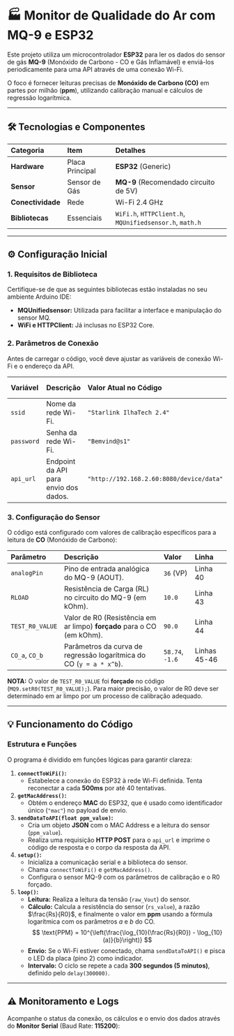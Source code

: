 # 🏭 Monitor de Qualidade do Ar com MQ-9 e ESP32

Este projeto utiliza um microcontrolador **ESP32** para ler os dados do sensor de gás **MQ-9** (Monóxido de Carbono - CO e Gás Inflamável) e enviá-los periodicamente para uma API através de uma conexão Wi-Fi.

O foco é fornecer leituras precisas de **Monóxido de Carbono (CO)** em partes por milhão (**ppm**), utilizando calibração manual e cálculos de regressão logarítmica.

---

## 🛠️ Tecnologias e Componentes

| Categoria | Item | Detalhes |
| :--- | :--- | :--- |
| **Hardware** | Placa Principal | **ESP32** (Generic) |
| **Sensor** | Sensor de Gás | **MQ-9** (Recomendado circuito de 5V) |
| **Conectividade** | Rede | Wi-Fi 2.4 GHz |
| **Bibliotecas** | Essenciais | `WiFi.h`, `HTTPClient.h`, `MQUnifiedsensor.h`, `math.h` |

---

## ⚙️ Configuração Inicial

### 1. Requisitos de Biblioteca

Certifique-se de que as seguintes bibliotecas estão instaladas no seu ambiente Arduino IDE:

* **MQUnifiedsensor:** Utilizada para facilitar a interface e manipulação do sensor MQ.
* **WiFi e HTTPClient:** Já inclusas no ESP32 Core.

### 2. Parâmetros de Conexão

Antes de carregar o código, você deve ajustar as variáveis de conexão Wi-Fi e o endereço da API.

| Variável | Descrição | Valor Atual no Código | Onde Alterar |
| :--- | :--- | :--- | :--- |
| `ssid` | Nome da rede Wi-Fi. | `"Starlink IlhaTech 2.4"` | Linha 6 |
| `password` | Senha da rede Wi-Fi. | `"Bemvind@s1"` | Linha 7 |
| `api_url` | Endpoint da API para envio dos dados. | `"http://192.168.2.60:8080/device/data"` | Linha 9 |

### 3. Configuração do Sensor

O código está configurado com valores de calibração específicos para a leitura de **CO** (Monóxido de Carbono):

| Parâmetro | Descrição | Valor | Linha |
| :--- | :--- | :--- | :--- |
| `analogPin` | Pino de entrada analógica do MQ-9 (AOUT). | `36` (VP) | Linha 40 |
| `RLOAD` | Resistência de Carga (RL) no circuito do MQ-9 (em kOhm). | `10.0` | Linha 43 |
| `TEST_R0_VALUE` | Valor de R0 (Resistência em ar limpo) **forçado** para o CO (em kOhm). | `90.0` | Linha 44 |
| `CO_a`, `CO_b` | Parâmetros da curva de regressão logarítmica do CO (`y = a * x^b`). | `58.74`, `-1.6` | Linhas 45-46 |

**NOTA:** O valor de `TEST_R0_VALUE` foi **forçado** no código (`MQ9.setR0(TEST_R0_VALUE);`). Para maior precisão, o valor de R0 deve ser determinado em ar limpo por um processo de calibração adequado.

---

## 💡 Funcionamento do Código

### Estrutura e Funções

O programa é dividido em funções lógicas para garantir clareza:

1.  **`connectToWiFi()`:**
    * Estabelece a conexão do ESP32 à rede Wi-Fi definida. Tenta reconectar a cada **500ms** por até 40 tentativas.
2.  **`getMacAddress()`:**
    * Obtém o endereço **MAC** do ESP32, que é usado como identificador único (`"mac"`) no payload de envio.
3.  **`sendDataToAPI(float ppm_value)`:**
    * Cria um objeto **JSON** com o MAC Address e a leitura do sensor (`ppm_value`).
    * Realiza uma requisição **HTTP POST** para o `api_url` e imprime o código de resposta e o corpo da resposta da API.
4.  **`setup()`:**
    * Inicializa a comunicação serial e a biblioteca do sensor.
    * Chama `connectToWiFi()` e `getMacAddress()`.
    * Configura o sensor MQ-9 com os parâmetros de calibração e o R0 forçado.
5.  **`loop()`:**
    * **Leitura:** Realiza a leitura da tensão (`raw_Vout`) do sensor.
    * **Cálculo:** Calcula a resistência do sensor (`rs_value`), a razão $\frac{Rs}{R0}$, e finalmente o valor em **ppm** usando a fórmula logarítmica com os parâmetros $a$ e $b$ do CO.
        $$ \text{PPM} = 10^{\left(\frac{\log_{10}(\frac{Rs}{R0}) - \log_{10}(a)}{b}\right)} $$
    * **Envio:** Se o Wi-Fi estiver conectado, chama `sendDataToAPI()` e pisca o LED da placa (pino 2) como indicador.
    * **Intervalo:** O ciclo se repete a cada **300 segundos (5 minutos)**, definido pelo `delay(300000)`.

---

## ⚠️ Monitoramento e Logs

Acompanhe o status da conexão, os cálculos e o envio dos dados através do **Monitor Serial** (Baud Rate: **115200**):